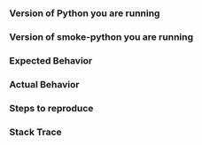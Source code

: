 ### Version of Python you are running ###



### Version of smoke-python you are running ###



### Expected Behavior ###



### Actual Behavior ###



### Steps to reproduce ###



### Stack Trace ###

